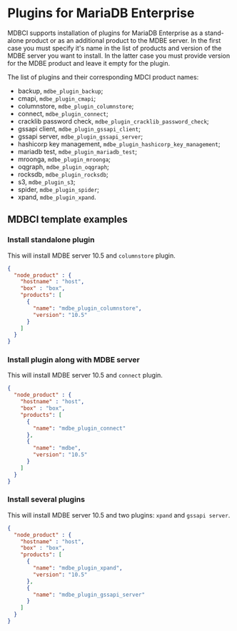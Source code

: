 # Plugins for MariaDB Enterprise

MDBCI supports installation of plugins for MariaDB Enterprise as a stand-alone product or as an additional product to
the MDBE server. In the first case you must specify it's name in the list of products and version of the MDBE server
you want to install. In the latter case you must provide version for the MDBE product and leave it empty for the plugin.

The list of plugins and their corresponding MDCI product names:

* backup, `mdbe_plugin_backup`;
* cmapi, `mdbe_plugin_cmapi`;
* columnstore, `mdbe_plugin_columnstore`;
* connect, `mdbe_plugin_connect`;
* cracklib password check, `mdbe_plugin_cracklib_password_check`;
* gssapi client, `mdbe_plugin_gssapi_client`;
* gssapi server, `mdbe_plugin_gssapi_server`;
* hashicorp key management, `mdbe_plugin_hashicorp_key_management`;
* mariadb test, `mdbe_plugin_mariadb_test`;
* mroonga, `mdbe_plugin_mroonga`;
* oqgraph, `mdbe_plugin_oqgraph`;
* rocksdb, `mdbe_plugin_rocksdb`;
* s3, `mdbe_plugin_s3`;
* spider, `mdbe_plugin_spider`;
* xpand, `mdbe_plugin_xpand`.

## MDBCI template examples

### Install standalone plugin

This will install MDBE server 10.5 and `columnstore` plugin.

```json
{
  "node_product" : {
    "hostname" : "host",
    "box" : "box",
    "products": [
      {
        "name": "mdbe_plugin_columnstore",
        "version": "10.5"
      }
    ]
  }
}
```

### Install plugin along with MDBE server

This will install MDBE server 10.5 and `connect` plugin.

```json
{
  "node_product" : {
    "hostname" : "host",
    "box" : "box",
    "products": [
      {
        "name": "mdbe_plugin_connect"
      },
      {
        "name": "mdbe",
        "version": "10.5"
      }
    ]
  }
}
```

### Install several plugins

This will install MDBE server 10.5 and two plugins: `xpand` and `gssapi server`.

```json
{
  "node_product" : {
    "hostname" : "host",
    "box" : "box",
    "products": [
      {
        "name": "mdbe_plugin_xpand",
        "version": "10.5"
      },
      {
        "name": "mdbe_plugin_gssapi_server"
      }
    ]
  }
}
```

